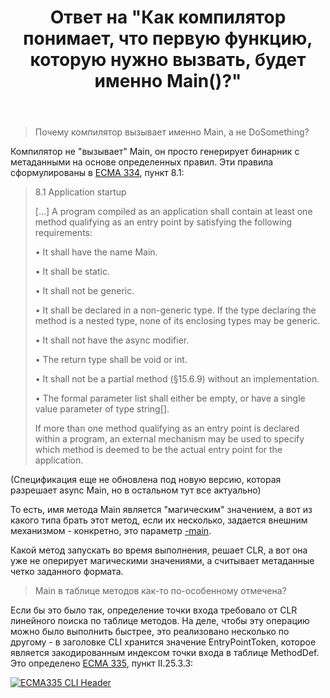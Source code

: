 ﻿---
title: "Ответ на \"Как компилятор понимает, что первую функцию, которую нужно вызвать, будет именно Main()?\""
se.owner.user_id: 240512
se.owner.display_name: "MSDN.WhiteKnight"
se.owner.link: "https://ru.stackoverflow.com/users/240512/msdn-whiteknight"
se.answer_id: 1157711
se.question_id: 1157674
se.post_type: answer
se.is_accepted: False
---
<blockquote>
<p>Почему компилятор вызывает именно Main, а не DoSomething?</p>
</blockquote>
<p>Компилятор не &quot;вызывает&quot; Main, он просто генерирует бинарник с метаданными на основе определенных правил. Эти правила сформулированы в <a href="https://www.ecma-international.org/publications/standards/Ecma-334.htm" rel="noreferrer">ECMA 334</a>, пункт 8.1:</p>
<blockquote>
<p>8.1 Application startup</p>
<p>[...] A program
compiled as an application shall contain at least one method
qualifying as an entry point by satisfying the following requirements:</p>
<p>• It shall have the name Main.</p>
<p>• It shall be static.</p>
<p>• It shall not be generic.</p>
<p>• It shall be declared in a non-generic type. If the type declaring
the method is a nested type, none of its enclosing types may be
generic.</p>
<p>• It shall not have the async modifier.</p>
<p>• The return type shall be void or int.</p>
<p>• It shall not be a partial method (§15.6.9) without an
implementation.</p>
<p>• The formal parameter list shall either be empty, or have a single
value parameter of type string[].</p>
<p>If more than one method qualifying as an entry point is declared
within a program, an external mechanism may be used to specify which
method is deemed to be the actual entry point for the application.</p>
</blockquote>
<p>(Спецификация еще не обновлена под новую версию, которая разрешает async Main, но в остальном тут все актуально)</p>
<p>То есть, имя метода Main является &quot;магическим&quot; значением, а вот из какого типа брать этот метод, если их несколько, задается внешним механизмом - конкретно, это параметр <a href="https://docs.microsoft.com/en-us/dotnet/csharp/language-reference/compiler-options/main-compiler-option" rel="noreferrer">-main</a>.</p>
<p>Какой метод запускать во время выполнения, решает CLR, а вот она уже не оперирует магическими значениями, а считывает метаданные четко заданного формата.</p>
<blockquote>
<p>Main в таблице методов как-то по-особенному отмечена?</p>
</blockquote>
<p>Если бы это было так, определение точки входа требовало от CLR линейного поиска по таблице методов. На деле, чтобы эту операцию можно было выполнить быстрее, это реализовано несколько по другому - в заголовке CLI хранится значение EntryPointToken, которое является закодированным индексом точки входа в таблице MethodDef. Это определено <a href="https://www.ecma-international.org/publications/standards/Ecma-335.htm" rel="noreferrer">ECMA 335</a>, пункт II.25.3.3:</p>
<p><a href="https://i.stack.imgur.com/W4xuG.png" rel="noreferrer"><img src="https://i.stack.imgur.com/W4xuG.png" alt="ECMA335 CLI Header" /></a></p>
